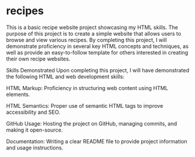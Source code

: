 # recipes
This is a basic recipe website project showcasing my HTML skills. The purpose of this project is to create a simple website that allows users to browse and view various recipes. By completing this project, I will demonstrate proficiency in several key HTML concepts and techniques, as well as provide an easy-to-follow template for others interested in creating their own recipe websites.

Skills Demonstrated
Upon completing this project, I will have demonstrated the following HTML and web development skills:

HTML Markup: Proficiency in structuring web content using HTML elements.

HTML Semantics: Proper use of semantic HTML tags to improve accessibility and SEO.

GitHub Usage: Hosting the project on GitHub, managing commits, and making it open-source.

Documentation: Writing a clear README file to provide project information and usage instructions.

